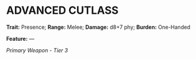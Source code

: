 # ADVANCED CUTLASS

**Trait:** Presence; **Range:** Melee; **Damage:** d8+7 phy; **Burden:** One-Handed

**Feature:** —

*Primary Weapon - Tier 3*